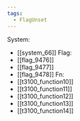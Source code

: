 ```yaml
---
tags:
  - FlagUnset
---
```

System:
- [[system_66]]
Flag:
- [[flag_9476]]
- [[flag_9477]]
- [[flag_9478]]
Fn:
- [[t3100_function10]]
- [[t3100_function11]]
- [[t3100_function12]]
- [[t3100_function13]]
- [[t3100_function14]]
